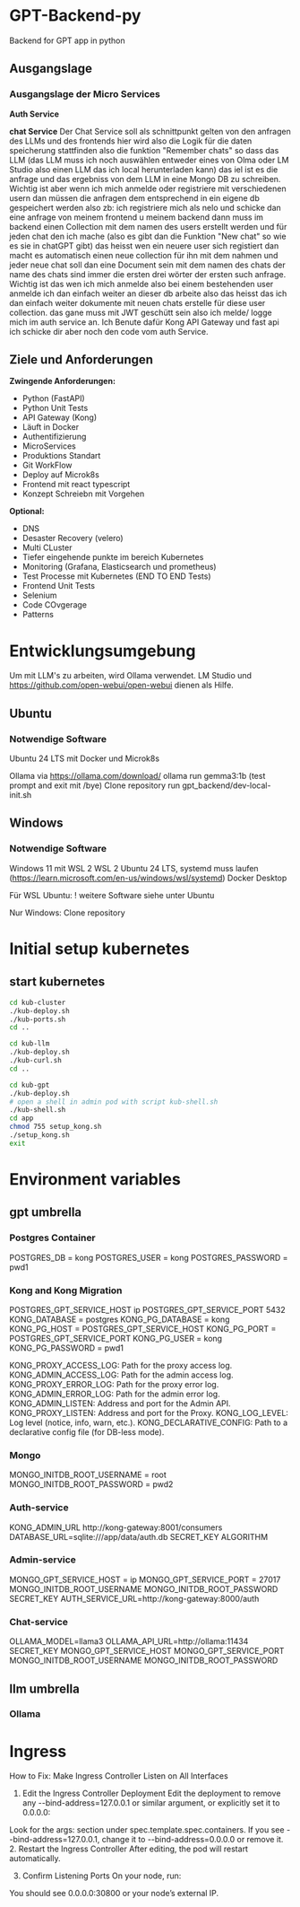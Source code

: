 # GPT-Backend-py
 Backend for GPT app in python 

## Ausgangslage

### Ausgangslage der Micro Services

**Auth Service**

**chat Service**
Der Chat Service soll als schnittpunkt gelten von den anfragen des LLMs und des frontends hier wird also die Logik für 
die daten speicherung stattfinden also die funktion "Remember chats" so dass das LLM (das LLM muss ich noch auswählen entweder eines von Olma oder LM Studio also einen LLM das ich local herunterladen kann) das iel ist es die anfrage und das ergebniss von dem LLM in eine Mongo DB zu schreiben. Wichtig ist aber wenn ich mich anmelde oder registriere mit verschiedenen usern dan müssen die anfragen dem entsprechend in ein eigene db gespeichert werden also zb: ich registriere mich als nelo und schicke dan eine anfrage von meinem frontend u meinem backend dann muss im backend einen Collection mit dem namen des users erstellt werden und für jeden chat den ich mache (also es gibt dan die Funktion "New chat" so wie es sie in chatGPT gibt) das heisst wen ein neuere user sich registiert dan macht es automatisch einen neue collection für ihn mit dem nahmen und jeder neue chat soll dan eine Document sein mit dem namen des chats der name des chats sind immer die ersten drei wörter der ersten such anfrage. Wichtig ist das wen ich mich anmelde also bei einem bestehenden user anmelde ich dan einfach weiter an dieser db arbeite also das heisst das ich dan einfach weiter dokumente mit neuen chats erstelle für diese user collection. das gane muss mit JWT geschütt sein also ich melde/ logge mich im auth service an. Ich Benute dafür Kong API Gateway und fast api ich schicke dir aber noch den code vom auth Service.

## Ziele und Anforderungen

**Zwingende Anforderungen:**
- Python (FastAPI)
- Python Unit Tests 
- API Gateway (Kong)
- Läuft in Docker
- Authentifizierung
- MicroServices
- Produktions Standart
- Git WorkFlow
- Deploy auf Microk8s
- Frontend mit react typescript
- Konzept Schreiebn mit Vorgehen

**Optional:**
- DNS
- Desaster Recovery (velero)
- Multi CLuster
- Tiefer eingehende punkte im bereich Kubernetes
- Monitoring (Grafana, Elasticsearch und prometheus)
- Test Processe mit Kubernetes (END TO END Tests)
- Frontend Unit Tests
- Selenium
- Code COvgerage
- Patterns

# Entwicklungsumgebung
Um mit LLM's zu arbeiten, wird Ollama verwendet. LM Studio und https://github.com/open-webui/open-webui dienen als Hilfe.

## Ubuntu
### Notwendige Software
Ubuntu 24 LTS mit Docker und Microk8s

Ollama via https://ollama.com/download/
ollama run gemma3:1b (test prompt and exit mit /bye)
Clone repository
run gpt_backend/dev-local-init.sh

## Windows
### Notwendige Software
Windows 11 mit WSL 2
WSL 2 Ubuntu 24 LTS, systemd muss laufen (https://learn.microsoft.com/en-us/windows/wsl/systemd)
Docker Desktop

Für WSL Ubuntu:
! weitere Software siehe unter Ubuntu

Nur Windows:
Clone repository

# Initial setup kubernetes

## start kubernetes

```bash
cd kub-cluster
./kub-deploy.sh
./kub-ports.sh
cd ..

cd kub-llm
./kub-deploy.sh
./kub-curl.sh
cd ..

cd kub-gpt
./kub-deploy.sh
# open a shell in admin pod with script kub-shell.sh
./kub-shell.sh
cd app
chmod 755 setup_kong.sh
./setup_kong.sh
exit
```


# Environment variables

## gpt umbrella

### Postgres Container
POSTGRES_DB = kong
POSTGRES_USER = kong
POSTGRES_PASSWORD = pwd1

### Kong and Kong Migration
POSTGRES_GPT_SERVICE_HOST ip
POSTGRES_GPT_SERVICE_PORT 5432
KONG_DATABASE = postgres
KONG_PG_DATABASE = kong
KONG_PG_HOST = POSTGRES_GPT_SERVICE_HOST
KONG_PG_PORT = POSTGRES_GPT_SERVICE_PORT
KONG_PG_USER = kong
KONG_PG_PASSWORD = pwd1

KONG_PROXY_ACCESS_LOG: Path for the proxy access log.
KONG_ADMIN_ACCESS_LOG: Path for the admin access log.
KONG_PROXY_ERROR_LOG: Path for the proxy error log.
KONG_ADMIN_ERROR_LOG: Path for the admin error log.
KONG_ADMIN_LISTEN: Address and port for the Admin API.
KONG_PROXY_LISTEN: Address and port for the Proxy.
KONG_LOG_LEVEL: Log level (notice, info, warn, etc.).
KONG_DECLARATIVE_CONFIG: Path to a declarative config file (for DB-less mode).

### Mongo
MONGO_INITDB_ROOT_USERNAME = root
MONGO_INITDB_ROOT_PASSWORD = pwd2

### Auth-service
KONG_ADMIN_URL http://kong-gateway:8001/consumers
DATABASE_URL=sqlite:///app/data/auth.db
SECRET_KEY
ALGORITHM

### Admin-service
MONGO_GPT_SERVICE_HOST = ip
MONGO_GPT_SERVICE_PORT = 27017
MONGO_INITDB_ROOT_USERNAME
MONGO_INITDB_ROOT_PASSWORD
SECRET_KEY
AUTH_SERVICE_URL=http://kong-gateway:8000/auth

### Chat-service
OLLAMA_MODEL=llama3
OLLAMA_API_URL=http://ollama:11434
SECRET_KEY
MONGO_GPT_SERVICE_HOST
MONGO_GPT_SERVICE_PORT
MONGO_INITDB_ROOT_USERNAME
MONGO_INITDB_ROOT_PASSWORD

## llm umbrella

### Ollama

# Ingress

How to Fix: Make Ingress Controller Listen on All Interfaces
1. Edit the Ingress Controller Deployment
Edit the deployment to remove any --bind-address=127.0.0.1 or similar argument, or explicitly set it to 0.0.0.0:

Look for the args: section under spec.template.spec.containers.
If you see --bind-address=127.0.0.1, change it to --bind-address=0.0.0.0 or remove it.
2. Restart the Ingress Controller
After editing, the pod will restart automatically.

3. Confirm Listening Ports
On your node, run:

You should see 0.0.0.0:30800 or your node’s external IP.

